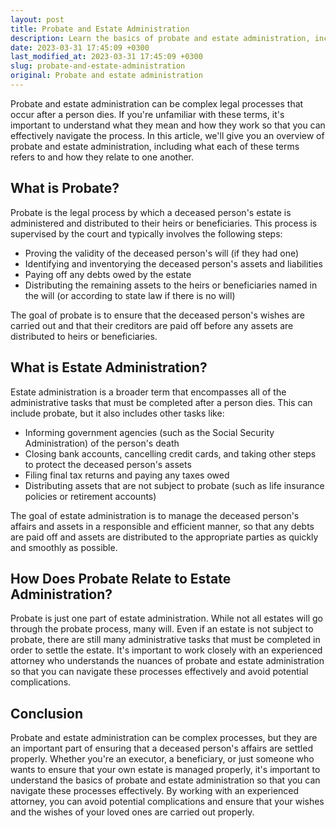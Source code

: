 ```yaml
---
layout: post
title: Probate and Estate Administration
description: Learn the basics of probate and estate administration, including what it is and how it works. Find out what steps are involved in the process and how to navigate it effectively.
date: 2023-03-31 17:45:09 +0300
last_modified_at: 2023-03-31 17:45:09 +0300
slug: probate-and-estate-administration
original: Probate and estate administration
---
```


Probate and estate administration can be complex legal processes that occur after a person dies. If you're unfamiliar with these terms, it's important to understand what they mean and how they work so that you can effectively navigate the process. In this article, we'll give you an overview of probate and estate administration, including what each of these terms refers to and how they relate to one another.

## What is Probate?

Probate is the legal process by which a deceased person's estate is administered and distributed to their heirs or beneficiaries. This process is supervised by the court and typically involves the following steps:

- Proving the validity of the deceased person's will (if they had one)
- Identifying and inventorying the deceased person's assets and liabilities
- Paying off any debts owed by the estate
- Distributing the remaining assets to the heirs or beneficiaries named in the will (or according to state law if there is no will)

The goal of probate is to ensure that the deceased person's wishes are carried out and that their creditors are paid off before any assets are distributed to heirs or beneficiaries.

## What is Estate Administration?

Estate administration is a broader term that encompasses all of the administrative tasks that must be completed after a person dies. This can include probate, but it also includes other tasks like:

- Informing government agencies (such as the Social Security Administration) of the person's death
- Closing bank accounts, cancelling credit cards, and taking other steps to protect the deceased person's assets
- Filing final tax returns and paying any taxes owed
- Distributing assets that are not subject to probate (such as life insurance policies or retirement accounts)

The goal of estate administration is to manage the deceased person's affairs and assets in a responsible and efficient manner, so that any debts are paid off and assets are distributed to the appropriate parties as quickly and smoothly as possible.

## How Does Probate Relate to Estate Administration?

Probate is just one part of estate administration. While not all estates will go through the probate process, many will. Even if an estate is not subject to probate, there are still many administrative tasks that must be completed in order to settle the estate. It's important to work closely with an experienced attorney who understands the nuances of probate and estate administration so that you can navigate these processes effectively and avoid potential complications.

## Conclusion

Probate and estate administration can be complex processes, but they are an important part of ensuring that a deceased person's affairs are settled properly. Whether you're an executor, a beneficiary, or just someone who wants to ensure that your own estate is managed properly, it's important to understand the basics of probate and estate administration so that you can navigate these processes effectively. By working with an experienced attorney, you can avoid potential complications and ensure that your wishes and the wishes of your loved ones are carried out properly.